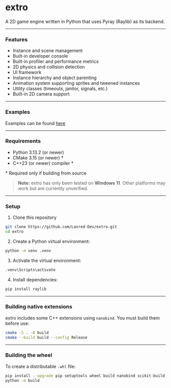 # extro

A 2D game engine written in Python that uses Pyray (Raylib) as its backend.

---

### Features

- Instance and scene management
- Built-in developer console
- Built-in profiler and performance metrics
- 2D physics and collision detection
- UI framework
- Instance hierarchy and object parenting
- Animation system supporting sprites and tweened instances
- Utility classes (timeouts, janitor, signals, etc.)
- Built-in 2D camera support

---

### Examples

Examples can be found [here](https://github.com/Lanred-Dev/extro/tree/main/examples)

---

### Requirements

- Python 3.13.2 (or newer)
- CMake 3.15 (or newer) \*
- C++23 (or newer) compiler \*

\* Required only if building from source

> **Note:** extro has only been tested on **Windows 11**. Other platforms may work but are currently unverified.

---

### Setup

1. Clone this repository

```bash
git clone https://github.com/Lanred-Dev/extro.git
cd extro
```

2. Create a Python virtual environment:

```bash
python -m venv .venv
```

3. Activate the virtual environment:

```bash
.venv\Scripts\activate
```

4. Install dependencies:

```bash
pip install raylib
```

---

### Building native extensions

extro includes some C++ extensions using `nanobind`.
You must build them before use:

```bash
cmake -S . -B build
cmake --build build --config Release
```

---

### Building the wheel

To create a distributable `.whl` file:

```bash
pip install --upgrade pip setuptools wheel build nanobind scikit-build
python -m build
```
